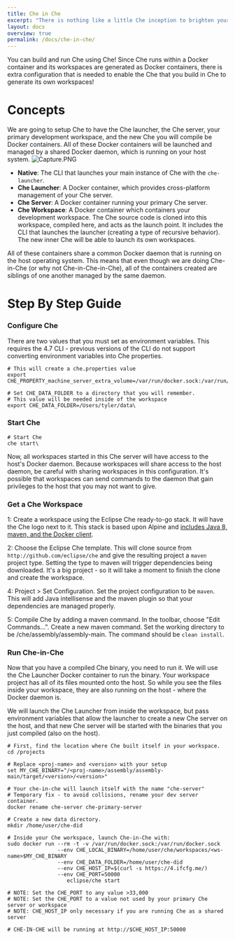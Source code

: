 ```yaml
---
title: Che in Che
excerpt: "There is nothing like a little Che inception to brighten your day."
layout: docs
overview: true
permalink: /docs/che-in-che/
---
```

You can build and run Che using Che!  Since Che runs within a Docker container and its workspaces are generated as Docker containers, there is extra configuration that is needed to enable the Che that you build in Che to generate its own workspaces!
# Concepts  
We are going to setup Che to have the Che launcher, the Che server, your primary development workspace, and the new Che you will compile be Docker containers. All of these Docker containers will be launched and managed by a shared Docker daemon, which is running on your host system.
![Capture.PNG](images/Capture.PNG)
* **Native**: The CLI that launches your main instance of Che with the `che-launcher`. 
* **Che Launcher**: A Docker container, which provides cross-platform management of your Che server. 
* **Che Server**: A Docker container running your primary Che server.
* **Che Workspace**: A Docker container which containers your development workspace. The Che source code is cloned into this workspace, compiled here, and acts as the launch point. It includes the CLI that launches the launcher (creating a type of recursive behavior). The new inner Che will be able to launch its own workspaces.

All of these containers share a common Docker daemon that is running on the host operating system. This means that even though we are doing Che-in-Che (or why not Che-in-Che-in-Che), all of the containers created are siblings of one another managed by the same daemon.
# Step By Step Guide  
### Configure Che
There are two values that you must set as environment variables. This requires the 4.7 CLI - previous versions of the CLI do not support converting environment variables into Che properties.
```text  
# This will create a che.properties value
export CHE_PROPERTY_machine_server_extra_volume=/var/run/docker.sock:/var/run/docker.sock

# Set CHE_DATA_FOLDER to a directory that you will remember.
# This value will be needed inside of the workspace
export CHE_DATA_FOLDER=/Users/tyler/data\
```
### Start Che
```shell  
# Start Che
che start\
```
Now, all workspaces started in this Che server will have access to the host's Docker daemon. Because workspaces will share access to the host daemon, be careful with sharing workspaces in this configuration. It's possible that workspaces can send commands to the daemon that gain privileges to the host that you may not want to give.

### Get a Che Workspace
1: Create a workspace using the Eclipse Che ready-to-go stack. It will have the Che logo next to it. This stack is based upon Alpine and [includes Java 8, maven, and the Docker client](https://github.com/eclipse/che-dockerfiles/tree/master/recipes/alpine_jdk8).

2: Choose the Eclipse Che template. This will clone source from `http://github.com/eclipse/che` and give the resulting project a `maven` project type. Setting the type to maven will trigger dependencies being downloaded. It's a big project - so it will take a moment to finish the clone and create the workspace.

4: Project > Set Configuration.  Set the project configuration to be `maven`. This will add Java intellisense and the maven plugin so that your dependencies are managed properly.

5:  Compile Che by adding a maven command.  In the toolbar, choose "Edit Commands...".  Create a new maven command.  Set the working directory to be /che/assembly/assembly-main.  The command should be `clean install`. 

### Run Che-in-Che
Now that you have a compiled Che binary, you need to run it.  We will use the Che Launcher Docker container to run the binary. Your workspace project has all of its files mounted onto the host. So while you see the files inside your workspace, they are also running on the host - where the Docker daemon is. 

We will launch the Che Launcher from inside the workspace, but pass environment variables that allow the launcher to create a new Che server on the host, and that new Che server will be started with the binaries that you just compiled (also on the host).
```shell  
# First, find the location where Che built itself in your workspace.
cd /projects

# Replace <proj-name> and <version> with your setup
set MY_CHE_BINARY="/<proj-name>/assembly/assembly-main/target/<version>/<version>"

# Your che-in-che will launch itself with the name "che-server"
# Temporary fix - to avoid collisions, rename your dev server container.
docker rename che-server che-primary-server

# Create a new data directory.
mkdir /home/user/che-did

# Inside your Che workspace, launch Che-in-Che with:
sudo docker run --rm -t -v /var/run/docker.sock:/var/run/docker.sock 
                --env CHE_LOCAL_BINARY=/home/user/che/workspaces/<ws-name>$MY_CHE_BINARY 
                --env CHE_DATA_FOLDER=/home/user/che-did 
                --env CHE_HOST_IP=$(curl -s https://4.ifcfg.me/) 
                --env CHE_PORT=50000 
                   eclipse/che start

# NOTE: Set the CHE_PORT to any value >33,000
# NOTE: Set the CHE_PORT to a value not used by your primary Che server or workspace
# NOTE: CHE_HOST_IP only necessary if you are running Che as a shared server

# CHE-IN-CHE will be running at http://$CHE_HOST_IP:50000
```
